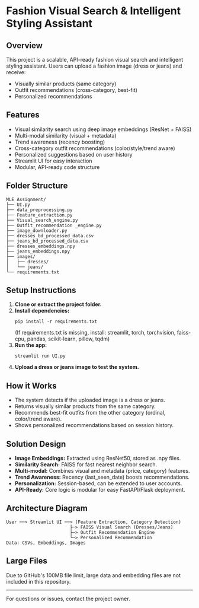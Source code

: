 # Fashion Visual Search & Intelligent Styling Assistant

## Overview
This project is a scalable, API-ready fashion visual search and intelligent styling assistant. Users can upload a fashion image (dress or jeans) and receive:
- Visually similar products (same category)
- Outfit recommendations (cross-category, best-fit)
- Personalized recommendations

## Features
- Visual similarity search using deep image embeddings (ResNet + FAISS)
- Multi-modal similarity (visual + metadata)
- Trend awareness (recency boosting)
- Cross-category outfit recommendations (color/style/trend aware)
- Personalized suggestions based on user history
- Streamlit UI for easy interaction
- Modular, API-ready code structure

## Folder Structure
```
MLE Assignment/
├── UI.py
├── data_preprocessing.py
├── Feature_extraction.py
├── Visual_search_engine.py
├── Outfit_recommendation _engine.py
├── image_downloader.py
├── dresses_bd_processed_data.csv
├── jeans_bd_processed_data.csv
├── dresses_embeddings.npy
├── jeans_embeddings.npy
├── images/
│   ├── dresses/
│   └── jeans/
└── requirements.txt
```

## Setup Instructions
1. **Clone or extract the project folder.**
2. **Install dependencies:**
   ```
   pip install -r requirements.txt
   ```
   (If requirements.txt is missing, install: streamlit, torch, torchvision, faiss-cpu, pandas, scikit-learn, pillow, tqdm)
3. **Run the app:**
   ```
   streamlit run UI.py
   ```
4. **Upload a dress or jeans image to test the system.**

## How it Works
- The system detects if the uploaded image is a dress or jeans.
- Returns visually similar products from the same category.
- Recommends best-fit outfits from the other category (ordinal, color/trend aware).
- Shows personalized recommendations based on session history.

## Solution Design
- **Image Embeddings:** Extracted using ResNet50, stored as .npy files.
- **Similarity Search:** FAISS for fast nearest neighbor search.
- **Multi-modal:** Combines visual and metadata (price, category) features.
- **Trend Awareness:** Recency (last_seen_date) boosts recommendations.
- **Personalization:** Session-based, can be extended to user accounts.
- **API-Ready:** Core logic is modular for easy FastAPI/Flask deployment.

## Architecture Diagram
```
User ──> Streamlit UI ──> (Feature Extraction, Category Detection)
                        ├─> FAISS Visual Search (Dresses/Jeans)
                        ├─> Outfit Recommendation Engine
                        └─> Personalized Recommendation
Data: CSVs, Embeddings, Images
```

## Large Files
Due to GitHub's 100MB file limit, large data and embedding files are not included in this repository.


---

For questions or issues, contact the project owner.
